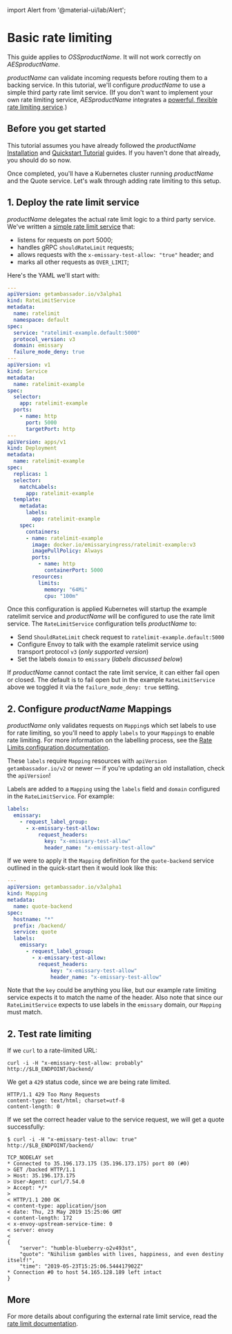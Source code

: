 import Alert from '@material-ui/lab/Alert';

# Basic rate limiting

<Alert severity="info">This guide applies to $OSSproductName$. It will not work correctly
on $AESproductName$.</Alert>

$productName$ can validate incoming requests before routing them to a backing service. In this tutorial, we'll configure $productName$ to use a simple third party rate limit service. (If you don't want to implement your own rate limiting service, $AESproductName$ integrates a [powerful, flexible rate limiting service](/docs/edge-stack/latest/topics/using/rate-limits/rate-limits/).)

## Before you get started

This tutorial assumes you have already followed the $productName$ [Installation](../../topics/install/) and [Quickstart Tutorial](../../tutorials/quickstart-demo) guides. If you haven't done that already, you should do so now.

Once completed, you'll have a Kubernetes cluster running $productName$ and the Quote service. Let's walk through adding rate limiting to this setup.

## 1. Deploy the rate limit service

$productName$ delegates the actual rate limit logic to a third party service. We've written a [simple rate limit service](https://github.com/emissary-ingress/ratelimit-example) that:

- listens for requests on port 5000;
- handles gRPC `shouldRateLimit` requests;
- allows requests with the `x-emissary-test-allow: "true"` header; and
- marks all other requests as `OVER_LIMIT`;

Here's the YAML we'll start with:

```yaml
---
apiVersion: getambassador.io/v3alpha1
kind: RateLimitService
metadata:
  name: ratelimit
  namespace: default
spec:
  service: "ratelimit-example.default:5000"
  protocol_version: v3
  domain: emissary
  failure_mode_deny: true
---
apiVersion: v1
kind: Service
metadata:
  name: ratelimit-example
spec:
  selector:
    app: ratelimit-example
  ports:
    - name: http
      port: 5000
      targetPort: http
---
apiVersion: apps/v1
kind: Deployment
metadata:
  name: ratelimit-example
spec:
  replicas: 1
  selector:
    matchLabels:
      app: ratelimit-example
  template:
    metadata:
      labels:
        app: ratelimit-example
    spec:
      containers:
      - name: ratelimit-example
        image: docker.io/emissaryingress/ratelimit-example:v3
        imagePullPolicy: Always
        ports:
          - name: http
            containerPort: 5000
        resources:
          limits:
            memory: "64Mi"
            cpu: "100m"
```

Once this configuration is applied Kubernetes will startup the example ratelimit service and $productName$ will be configured to use the rate limit service. The `RateLimitService` configuration tells $productName$ to:

- Send `ShouldRateLimit` check request to `ratelimit-example.default:5000`
- Configure Envoy to talk with the example ratelimit service using  transport protocol `v3` (*only supported version*)
- Set the labels `domain` to `emissary` (*labels discussed below*)

<Alert severity="info">If $productName$ cannot contact the rate limit service, it can either fail open or closed. The default is to fail open but in the example `RateLimitService` above we toggled it via the `failure_mode_deny: true` setting.</Alert>

## 2. Configure $productName$ Mappings

$productName$ only validates requests on `Mapping`s which set labels to use for rate limiting, so you'll need to apply `labels` to your `Mapping`s to enable rate limiting. For more information
on the labelling process, see the [Rate Limits configuration documentation](../../topics/using/rate-limits/).

<Alert severity="info">
  These <code>labels</code> require <code>Mapping</code> resources with <code>apiVersion</code> <code>getambassador.io/v2</code> or newer &mdash; if you're updating an old installation, check the
  <code>apiVersion</code>!
</Alert>

Labels are added to a `Mapping` using the `labels` field and `domain` configured in the `RateLimitService`. For example:

```yaml
labels:
  emissary:
    - request_label_group:
      - x-emissary-test-allow:
          request_headers:
            key: "x-emissary-test-allow"
            header_name: "x-emissary-test-allow"
```

If we were to apply it the `Mapping` definition for the `quote-backend` service outlined in the quick-start then it would look like this:

```yaml
---
apiVersion: getambassador.io/v3alpha1
kind: Mapping
metadata:
  name: quote-backend
spec:
  hostname: "*"
  prefix: /backend/
  service: quote
  labels:
    emissary:
      - request_label_group:
        - x-emissary-test-allow:
          request_headers:
              key: "x-emissary-test-allow"
              header_name: "x-emissary-test-allow"
```

Note that the `key` could be anything you like, but our example rate limiting service expects it to match the name of the header. Also note that since our `RateLimitService` expects to use labels in the
`emissary` domain, our `Mapping` must match.

## 2. Test rate limiting

If we `curl` to a rate-limited URL:

```shell
curl -i -H "x-emissary-test-allow: probably"  http://$LB_ENDPOINT/backend/
```

We get a `429` status code, since we are being rate limited.

```shell
HTTP/1.1 429 Too Many Requests
content-type: text/html; charset=utf-8
content-length: 0
```

If we set the correct header value to the service request, we will get a quote successfully:

```shell
$ curl -i -H "x-emissary-test-allow: true"  http://$LB_ENDPOINT/backend/

TCP_NODELAY set
* Connected to 35.196.173.175 (35.196.173.175) port 80 (#0)
> GET /backed HTTP/1.1
> Host: 35.196.173.175
> User-Agent: curl/7.54.0
> Accept: */*
>
< HTTP/1.1 200 OK
< content-type: application/json
< date: Thu, 23 May 2019 15:25:06 GMT
< content-length: 172
< x-envoy-upstream-service-time: 0
< server: envoy
<
{
    "server": "humble-blueberry-o2v493st",
    "quote": "Nihilism gambles with lives, happiness, and even destiny itself!",
    "time": "2019-05-23T15:25:06.544417902Z"
* Connection #0 to host 54.165.128.189 left intact
}
```

## More

For more details about configuring the external rate limit service, read the [rate limit documentation](../../topics/using/rate-limits/).
